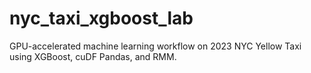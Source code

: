 # nyc_taxi_xgboost_lab
GPU-accelerated machine learning workflow on 2023 NYC Yellow Taxi using XGBoost, cuDF Pandas, and RMM.
